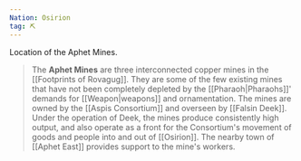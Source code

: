 ```yaml
---
Nation: Osirion
tag: ⛏️
---
```


Location of the Aphet Mines.
> The **Aphet Mines** are three interconnected copper mines in the [[Footprints of Rovagug]]. They are some of the few existing mines that have not been completely depleted by the [[Pharaoh|Pharaohs]]' demands for [[Weapon|weapons]] and ornamentation.
> The mines are owned by the [[Aspis Consortium]] and overseen by [[Falsin Deek]]. Under the operation of Deek, the mines produce consistently high output, and also operate as a front for the Consortium's movement of goods and people into and out of [[Osirion]].
> The nearby town of [[Aphet East]] provides support to the mine's workers.








